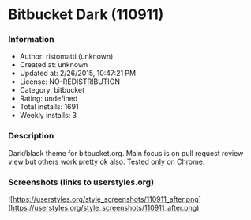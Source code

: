 # Bitbucket Dark (110911)

### Information
- Author: ristomatti (unknown)
- Created at: unknown
- Updated at: 2/26/2015, 10:47:21 PM
- License: NO-REDISTRIBUTION
- Category: bitbucket
- Rating: undefined
- Total installs: 1691
- Weekly installs: 3


### Description
Dark/black theme for bitbucket.org. Main focus is on pull request review view but others work pretty ok also. Tested only on Chrome.


### Screenshots (links to userstyles.org)
![https://userstyles.org/style_screenshots/110911_after.png](https://userstyles.org/style_screenshots/110911_after.png)



